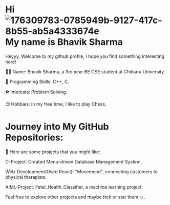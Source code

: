 # Hi ![176309783-0785949b-9127-417c-8b55-ab5a4333674e](https://github.com/bhaviksharma2004/bhaviksharma2004/assets/130035063/39e9fa2e-690c-4fc9-8b03-f59b79eb7d83) My name is Bhavik Sharma

Heyyy, Welcome to my github profile, I hope you find something interesting here!

👨‍💻 Name: Bhavik Sharma, a 3rd year BE CSE student at Chitkara University.

🧠 Programming Skills: C++, C.

⚽ Interests: Problem Solving.

📺 Hobbies: In my free time, I like to play Chess.

# Journey into My GitHub Repositories:
💼 Here are some projects that you might like:

C-Project: Created Menu-driven Database Management System.

Web-Development(Used React): "Movemend", connecting customers to physical therapists.

AIML-Project: Fetal_Health_Classifier, a machine learning project.

Feel free to explore other projects and maybe fork or star them ☺️.
